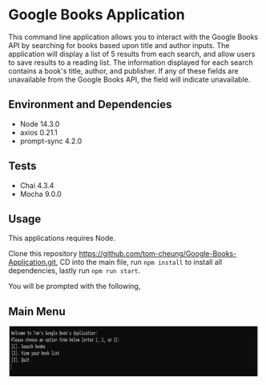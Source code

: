 # Google Books Application 

This command line application allows you to interact with the Google Books API by searching for books based upon title and author inputs. The application will display a list of 5 results from each search, and allow users to save results to a reading list. The information displayed for each search contains a book's title, author, and publisher. If any of these fields are unavailable from the Google Books API, the field will indicate unavailable. 

## Environment and Dependencies 

* Node 14.3.0
* axios 0.21.1
* prompt-sync 4.2.0

## Tests

* Chai 4.3.4
* Mocha 9.0.0

## Usage 

This applications requires Node. 

Clone this repository https://github.com/tom-cheung/Google-Books-Application.git, CD into the main file, run `npm install` to install all dependencies, lastly run `npm run start`.

You will be prompted with the following, 

## Main Menu 

<img src="./img/main_menu.PNG" width="500" height="100">


